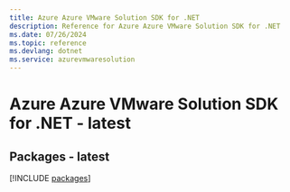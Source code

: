 ```yaml
---
title: Azure Azure VMware Solution SDK for .NET
description: Reference for Azure Azure VMware Solution SDK for .NET
ms.date: 07/26/2024
ms.topic: reference
ms.devlang: dotnet
ms.service: azurevmwaresolution
---
```

# Azure Azure VMware Solution SDK for .NET - latest
## Packages - latest
[!INCLUDE [packages](azure-vmware-solution-index.md)]